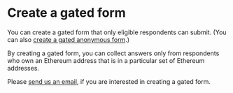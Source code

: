 # Create a gated form

You can create a gated form that only eligible respondents can submit. (You can also [create a gated anonymous form](create-a-gated-anonymous-form-using-zk-snark.md).)



By creating a gated form, you can collect answers only from respondents who own an Ethereum address that is in a particular set of Ethereum addresses.



Please [send us an email](mailto:contact@dantehrani.com), if you are interested in creating a gated form.

